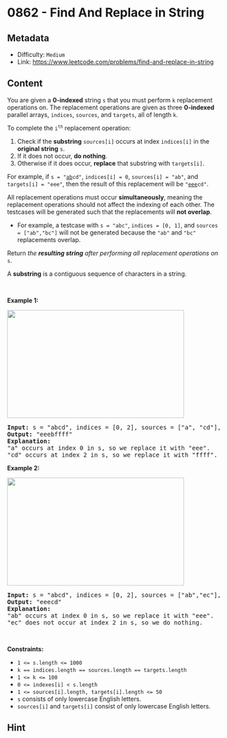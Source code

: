 # 0862 - Find And Replace in String

## Metadata

 - Difficulty: `Medium`
 - Link: https://www.leetcode.com/problems/find-and-replace-in-string

## Content

<p>You are given a <strong>0-indexed</strong> string <code>s</code> that you must perform <code>k</code> replacement operations on. The replacement operations are given as three <strong>0-indexed</strong> parallel arrays, <code>indices</code>, <code>sources</code>, and <code>targets</code>, all of length <code>k</code>.</p>

<p>To complete the <code>i<sup>th</sup></code> replacement operation:</p>

<ol>
	<li>Check if the <strong>substring</strong> <code>sources[i]</code> occurs at index <code>indices[i]</code> in the <strong>original string</strong> <code>s</code>.</li>
	<li>If it does not occur, <strong>do nothing</strong>.</li>
	<li>Otherwise if it does occur, <strong>replace</strong> that substring with <code>targets[i]</code>.</li>
</ol>

<p>For example, if <code>s = &quot;<u>ab</u>cd&quot;</code>, <code>indices[i] = 0</code>, <code>sources[i] = &quot;ab&quot;</code>, and <code>targets[i] = &quot;eee&quot;</code>, then the result of this replacement will be <code>&quot;<u>eee</u>cd&quot;</code>.</p>

<p>All replacement operations must occur <strong>simultaneously</strong>, meaning the replacement operations should not affect the indexing of each other. The testcases will be generated such that the replacements will <strong>not overlap</strong>.</p>

<ul>
	<li>For example, a testcase with <code>s = &quot;abc&quot;</code>, <code>indices = [0, 1]</code>, and <code>sources = [&quot;ab&quot;,&quot;bc&quot;]</code> will not be generated because the <code>&quot;ab&quot;</code> and <code>&quot;bc&quot;</code> replacements overlap.</li>
</ul>

<p>Return <em>the <strong>resulting string</strong> after performing all replacement operations on </em><code>s</code>.</p>

<p>A <strong>substring</strong> is a contiguous sequence of characters in a string.</p>

<p>&nbsp;</p>
<p><strong class="example">Example 1:</strong></p>
<img alt="" src="https://assets.leetcode.com/uploads/2021/06/12/833-ex1.png" style="width: 411px; height: 251px;" />
<pre>
<strong>Input:</strong> s = &quot;abcd&quot;, indices = [0, 2], sources = [&quot;a&quot;, &quot;cd&quot;], targets = [&quot;eee&quot;, &quot;ffff&quot;]
<strong>Output:</strong> &quot;eeebffff&quot;
<strong>Explanation:</strong>
&quot;a&quot; occurs at index 0 in s, so we replace it with &quot;eee&quot;.
&quot;cd&quot; occurs at index 2 in s, so we replace it with &quot;ffff&quot;.
</pre>

<p><strong class="example">Example 2:</strong></p>
<img alt="" src="https://assets.leetcode.com/uploads/2021/06/12/833-ex2-1.png" style="width: 411px; height: 251px;" />
<pre>
<strong>Input:</strong> s = &quot;abcd&quot;, indices = [0, 2], sources = [&quot;ab&quot;,&quot;ec&quot;], targets = [&quot;eee&quot;,&quot;ffff&quot;]
<strong>Output:</strong> &quot;eeecd&quot;
<strong>Explanation:</strong>
&quot;ab&quot; occurs at index 0 in s, so we replace it with &quot;eee&quot;.
&quot;ec&quot; does not occur at index 2 in s, so we do nothing.
</pre>

<p>&nbsp;</p>
<p><strong>Constraints:</strong></p>

<ul>
	<li><code>1 &lt;= s.length &lt;= 1000</code></li>
	<li><code>k == indices.length == sources.length == targets.length</code></li>
	<li><code>1 &lt;= k &lt;= 100</code></li>
	<li><code>0 &lt;= indexes[i] &lt; s.length</code></li>
	<li><code>1 &lt;= sources[i].length, targets[i].length &lt;= 50</code></li>
	<li><code>s</code> consists of only lowercase English letters.</li>
	<li><code>sources[i]</code> and <code>targets[i]</code> consist of only lowercase English letters.</li>
</ul>


## Hint


